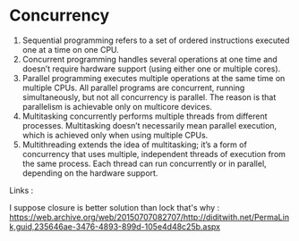 # Concurrency

1. Sequential programming refers to a set of ordered instructions executed one at a time on one CPU.
2. Concurrent programming handles several operations at one time and doesn’t require hardware support (using either one or multiple cores).
3. Parallel programming executes multiple operations at the same time on multiple CPUs. All parallel programs are concurrent, running simultaneously, but not all concurrency is parallel. The reason is that parallelism is achievable only on multicore devices.
3. Multitasking concurrently performs multiple threads from different processes. Multitasking doesn’t necessarily mean parallel execution, which is achieved only when using multiple CPUs.
4. Multithreading extends the idea of multitasking; it’s a form of concurrency that uses multiple, independent threads of execution from the same process. Each thread can run concurrently or in parallel, depending on the hardware support.




Links : 

I suppose closure is better solution than lock that's why : 
https://web.archive.org/web/20150707082707/http://diditwith.net/PermaLink,guid,235646ae-3476-4893-899d-105e4d48c25b.aspx

